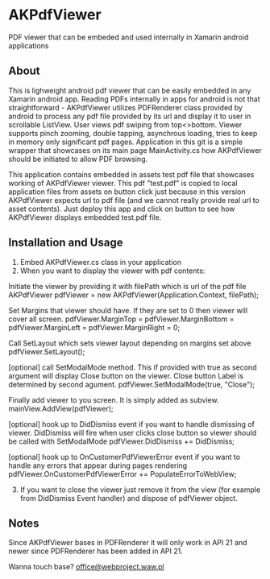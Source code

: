 # AKPdfViewer

PDF viewer that can be embeded and used internally in Xamarin android applications

## About
This is lighweight android pdf viewer that can be easily embedded in any Xamarin android app. Reading PDFs internally in apps for android is not that straightforward - AKPdfViewer utilizes PDFRenderer class provided by android to process any pdf file provided by its url and display it to user in scrollable ListView. User views pdf swiping from top<>bottom. Viewer supports pinch zooming, double tapping, asynchrous loading, tries to keep in memory only significant pdf pages. Application in this git is a simple wrapper that showcases on its main page MainActivity.cs how AKPdfViewer should be initiated to allow PDF browsing.

This application contains embedded in assets test pdf file that showcases working of AKPdfViewer viewer. This pdf "test.pdf" is copied to local application files from assets on button click just because in this version AKPdfViewer expects url to pdf file (and we cannot really provide real url to asset contents). Just deploy this app and click on button to see how AKPdfViewer displays embedded test.pdf file.

## Installation and Usage

1. Embed AKPdfViewer.cs class in your application
2. When you want to display the viewer with pdf contents:

Initiate the viewer by providing it with filePath which is url of the pdf file
AKPdfViewer pdfViewer = new AKPdfViewer(Application.Context, filePath); 

Set Margins that viewer should have. If they are set to 0 then viewer will cover all screen.
pdfViewer.MarginTop = pdfViewer.MarginBottom = pdfViewer.MarginLeft = pdfViewer.MarginRight = 0;
         
Call SetLayout which sets viewer layout depending on margins set above
pdfViewer.SetLayout();	

[optional] call SetModalMode method. This if provided with true as second argument will display Close button on the viewer. Close button Label is determined by second agument.
pdfViewer.SetModalMode(true, "Close");

Finally add viewer to you screen. It is simply added as subview.
mainView.AddView(pdfViewer);

[optional] hook up to DidDismiss event if you want to handle dismissing of viewer. DidDismiss will fire when user clicks close button so viewer should be called with SetModalMode
pdfViewer.DidDismiss += DidDismiss;

[optional] hook up to OnCustomerPdfViewerError event if you want to handle any errors that appear during pages rendering
pdfViewer.OnCustomerPdfViewerError += PopulateErrorToWebView;

3. If you want to close the viewer just remove it from the view (for example from DidDismiss Event handler) and dispose of pdfViewer object.

## Notes
Since AKPdfViewer bases in PDFRenderer it will only work in API 21 and newer since PDFRenderer has been added in API 21.

Wanna touch base? office@webproject.waw.pl
